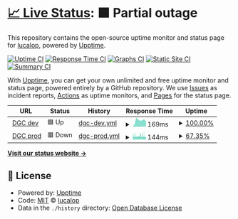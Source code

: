 # [📈 Live Status](https://https://digichanges.com/): <!--live status--> **🟧 Partial outage**

This repository contains the open-source uptime monitor and status page for [lucalop](https://https://digichanges.com/), powered by [Upptime](https://github.com/upptime/upptime).

[![Uptime CI](https://github.com/lucalop/monitoring/workflows/Uptime%20CI/badge.svg)](https://github.com/lucalop/monitoring/actions?query=workflow%3A%22Uptime+CI%22)
[![Response Time CI](https://github.com/lucalop/monitoring/workflows/Response%20Time%20CI/badge.svg)](https://github.com/lucalop/monitoring/actions?query=workflow%3A%22Response+Time+CI%22)
[![Graphs CI](https://github.com/lucalop/monitoring/workflows/Graphs%20CI/badge.svg)](https://github.com/lucalop/monitoring/actions?query=workflow%3A%22Graphs+CI%22)
[![Static Site CI](https://github.com/lucalop/monitoring/workflows/Static%20Site%20CI/badge.svg)](https://github.com/lucalop/monitoring/actions?query=workflow%3A%22Static+Site+CI%22)
[![Summary CI](https://github.com/lucalop/monitoring/workflows/Summary%20CI/badge.svg)](https://github.com/lucalop/monitoring/actions?query=workflow%3A%22Summary+CI%22)

With [Upptime](https://upptime.js.org), you can get your own unlimited and free uptime monitor and status page, powered entirely by a GitHub repository. We use [Issues](https://github.com/lucalop/monitoring/issues) as incident reports, [Actions](https://github.com/lucalop/monitoring/actions) as uptime monitors, and [Pages](https://https://digichanges.com/) for the status page.

<!--start: status pages-->
<!-- This summary is generated by Upptime (https://github.com/upptime/upptime) -->
<!-- Do not edit this manually, your changes will be overwritten -->
<!-- prettier-ignore -->
| URL | Status | History | Response Time | Uptime |
| --- | ------ | ------- | ------------- | ------ |
| <img alt="" src="https://favicons.githubusercontent.com/develop.digichanges.com" height="13"> [DGC dev](https://develop.digichanges.com/) | 🟩 Up | [dgc-dev.yml](https://github.com/lucalop/monitoring/commits/HEAD/history/dgc-dev.yml) | <details><summary><img alt="Response time graph" src="./graphs/dgc-dev/response-time-week.png" height="20"> 169ms</summary><br><a href="https://lucalop.github.io/monitoring/history/dgc-dev"><img alt="Response time 212" src="https://img.shields.io/endpoint?url=https%3A%2F%2Fraw.githubusercontent.com%2Flucalop%2Fmonitoring%2FHEAD%2Fapi%2Fdgc-dev%2Fresponse-time.json"></a><br><a href="https://lucalop.github.io/monitoring/history/dgc-dev"><img alt="24-hour response time 143" src="https://img.shields.io/endpoint?url=https%3A%2F%2Fraw.githubusercontent.com%2Flucalop%2Fmonitoring%2FHEAD%2Fapi%2Fdgc-dev%2Fresponse-time-day.json"></a><br><a href="https://lucalop.github.io/monitoring/history/dgc-dev"><img alt="7-day response time 169" src="https://img.shields.io/endpoint?url=https%3A%2F%2Fraw.githubusercontent.com%2Flucalop%2Fmonitoring%2FHEAD%2Fapi%2Fdgc-dev%2Fresponse-time-week.json"></a><br><a href="https://lucalop.github.io/monitoring/history/dgc-dev"><img alt="30-day response time 212" src="https://img.shields.io/endpoint?url=https%3A%2F%2Fraw.githubusercontent.com%2Flucalop%2Fmonitoring%2FHEAD%2Fapi%2Fdgc-dev%2Fresponse-time-month.json"></a><br><a href="https://lucalop.github.io/monitoring/history/dgc-dev"><img alt="1-year response time 212" src="https://img.shields.io/endpoint?url=https%3A%2F%2Fraw.githubusercontent.com%2Flucalop%2Fmonitoring%2FHEAD%2Fapi%2Fdgc-dev%2Fresponse-time-year.json"></a></details> | <details><summary><a href="https://lucalop.github.io/monitoring/history/dgc-dev">100.00%</a></summary><a href="https://lucalop.github.io/monitoring/history/dgc-dev"><img alt="All-time uptime 100.00%" src="https://img.shields.io/endpoint?url=https%3A%2F%2Fraw.githubusercontent.com%2Flucalop%2Fmonitoring%2FHEAD%2Fapi%2Fdgc-dev%2Fuptime.json"></a><br><a href="https://lucalop.github.io/monitoring/history/dgc-dev"><img alt="24-hour uptime 100.00%" src="https://img.shields.io/endpoint?url=https%3A%2F%2Fraw.githubusercontent.com%2Flucalop%2Fmonitoring%2FHEAD%2Fapi%2Fdgc-dev%2Fuptime-day.json"></a><br><a href="https://lucalop.github.io/monitoring/history/dgc-dev"><img alt="7-day uptime 100.00%" src="https://img.shields.io/endpoint?url=https%3A%2F%2Fraw.githubusercontent.com%2Flucalop%2Fmonitoring%2FHEAD%2Fapi%2Fdgc-dev%2Fuptime-week.json"></a><br><a href="https://lucalop.github.io/monitoring/history/dgc-dev"><img alt="30-day uptime 100.00%" src="https://img.shields.io/endpoint?url=https%3A%2F%2Fraw.githubusercontent.com%2Flucalop%2Fmonitoring%2FHEAD%2Fapi%2Fdgc-dev%2Fuptime-month.json"></a><br><a href="https://lucalop.github.io/monitoring/history/dgc-dev"><img alt="1-year uptime 100.00%" src="https://img.shields.io/endpoint?url=https%3A%2F%2Fraw.githubusercontent.com%2Flucalop%2Fmonitoring%2FHEAD%2Fapi%2Fdgc-dev%2Fuptime-year.json"></a></details>
| <img alt="" src="https://favicons.githubusercontent.com/digichanges.com" height="13"> [DGC prod](https://digichanges.com/) | 🟥 Down | [dgc-prod.yml](https://github.com/lucalop/monitoring/commits/HEAD/history/dgc-prod.yml) | <details><summary><img alt="Response time graph" src="./graphs/dgc-prod/response-time-week.png" height="20"> 144ms</summary><br><a href="https://lucalop.github.io/monitoring/history/dgc-prod"><img alt="Response time 159" src="https://img.shields.io/endpoint?url=https%3A%2F%2Fraw.githubusercontent.com%2Flucalop%2Fmonitoring%2FHEAD%2Fapi%2Fdgc-prod%2Fresponse-time.json"></a><br><a href="https://lucalop.github.io/monitoring/history/dgc-prod"><img alt="24-hour response time 138" src="https://img.shields.io/endpoint?url=https%3A%2F%2Fraw.githubusercontent.com%2Flucalop%2Fmonitoring%2FHEAD%2Fapi%2Fdgc-prod%2Fresponse-time-day.json"></a><br><a href="https://lucalop.github.io/monitoring/history/dgc-prod"><img alt="7-day response time 144" src="https://img.shields.io/endpoint?url=https%3A%2F%2Fraw.githubusercontent.com%2Flucalop%2Fmonitoring%2FHEAD%2Fapi%2Fdgc-prod%2Fresponse-time-week.json"></a><br><a href="https://lucalop.github.io/monitoring/history/dgc-prod"><img alt="30-day response time 159" src="https://img.shields.io/endpoint?url=https%3A%2F%2Fraw.githubusercontent.com%2Flucalop%2Fmonitoring%2FHEAD%2Fapi%2Fdgc-prod%2Fresponse-time-month.json"></a><br><a href="https://lucalop.github.io/monitoring/history/dgc-prod"><img alt="1-year response time 159" src="https://img.shields.io/endpoint?url=https%3A%2F%2Fraw.githubusercontent.com%2Flucalop%2Fmonitoring%2FHEAD%2Fapi%2Fdgc-prod%2Fresponse-time-year.json"></a></details> | <details><summary><a href="https://lucalop.github.io/monitoring/history/dgc-prod">67.35%</a></summary><a href="https://lucalop.github.io/monitoring/history/dgc-prod"><img alt="All-time uptime 89.06%" src="https://img.shields.io/endpoint?url=https%3A%2F%2Fraw.githubusercontent.com%2Flucalop%2Fmonitoring%2FHEAD%2Fapi%2Fdgc-prod%2Fuptime.json"></a><br><a href="https://lucalop.github.io/monitoring/history/dgc-prod"><img alt="24-hour uptime 71.49%" src="https://img.shields.io/endpoint?url=https%3A%2F%2Fraw.githubusercontent.com%2Flucalop%2Fmonitoring%2FHEAD%2Fapi%2Fdgc-prod%2Fuptime-day.json"></a><br><a href="https://lucalop.github.io/monitoring/history/dgc-prod"><img alt="7-day uptime 67.35%" src="https://img.shields.io/endpoint?url=https%3A%2F%2Fraw.githubusercontent.com%2Flucalop%2Fmonitoring%2FHEAD%2Fapi%2Fdgc-prod%2Fuptime-week.json"></a><br><a href="https://lucalop.github.io/monitoring/history/dgc-prod"><img alt="30-day uptime 89.06%" src="https://img.shields.io/endpoint?url=https%3A%2F%2Fraw.githubusercontent.com%2Flucalop%2Fmonitoring%2FHEAD%2Fapi%2Fdgc-prod%2Fuptime-month.json"></a><br><a href="https://lucalop.github.io/monitoring/history/dgc-prod"><img alt="1-year uptime 89.06%" src="https://img.shields.io/endpoint?url=https%3A%2F%2Fraw.githubusercontent.com%2Flucalop%2Fmonitoring%2FHEAD%2Fapi%2Fdgc-prod%2Fuptime-year.json"></a></details>

<!--end: status pages-->

[**Visit our status website →**](https://https://digichanges.com/)

## 📄 License

- Powered by: [Upptime](https://github.com/upptime/upptime)
- Code: [MIT](./LICENSE) © [lucalop](https://https://digichanges.com/)
- Data in the `./history` directory: [Open Database License](https://opendatacommons.org/licenses/odbl/1-0/)
